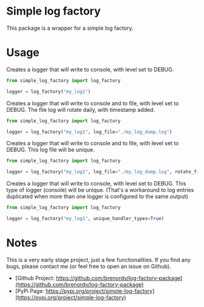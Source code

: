 # Simple log factory
This package is a wrapper for a simple log factory. 


# Usage
Creates a logger that will write to console, with level set to DEBUG.

```python
from simple_log_factory import log_factory

logger = log_factory("my_log1")
```

Creates a logger that will write to console and to file, with level set to DEBUG.
The file log will rotate daily, with timestamp added.

```python
from simple_log_factory import log_factory

logger = log_factory("my_log1", log_file="./my_log_dump.log")
```

Creates a logger that will write to console and to file, with level set to DEBUG.
This log file will be unique.

```python
from simple_log_factory import log_factory

logger = log_factory("my_log1", log_file="./my_log_dump.log", rotate_file_by_day=False)
```

Creates a logger that will write to console, with level set to DEBUG.
This type of logger (console) will be unique. 
(That's a workaround to log entries duplicated when more than one logger is configured to the same output)

```python
from simple_log_factory import log_factory

logger = log_factory("my_log1", unique_handler_types=True)
```


# Notes
This is a very early stage project, just a few functionalities. If you find any bugs, please contact me (or feel free to open an issue on Github).

- [Github Project: https://github.com/brenordv/log-factory-package](https://github.com/brenordv/log-factory-package)
- [PyPi Page: https://pypi.org/project/simple-log-factory](https://pypi.org/project/simple-log-factory)